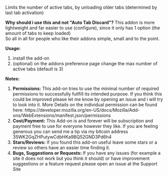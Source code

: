 Limits the number of active tabs, by unloading older tabs (determined by last tab activation) 

<b>Why should i use this and not "Auto Tab Discard"? </b>
This addon is more lightweight and far easier to use (configure), since it only has 1 option (the amount of tabs to keep loaded)  
So all in all for people who like their addons simple, small and to the point. 

<b>Usage:</b>
<ol>
	<li>install the add-on </li>
		  <li>(optional) on the addons preference page change the max number of active tabs (default is 3)</li>
</ol>

<b>Notes:</b>
<ol>
    <li><b>Permissions:</b>
        This add-on tries to use the minimal number of required permissions to successfully fullfill its intended purpose.
        If you think this could be improved please let me know by opening an issue and i will try to look into it.
        More Details on the individual permission can be found here: https://developer.mozilla.org/en-US/docs/Mozilla/Add-ons/WebExtensions/manifest.json/permissions
    </li>
    <li><b>Cost/Payment:</b>
        This Add-on is and forever will be subscription and payment free to use for everyone however they like.
        If you are feeling generous you can send me a tip via my bitcoin address 35WK2GqZHPutywCdbHKa9BQ52GND3Pd6h4
    </li>
    <li><b>Stars/Reviews:</b>
        If you found this add-on useful leave some stars or a review so others have an  easier time finding it.
    </li>
    <li><b>Bugs, Suggestions or Requests:</b>
        If you have any issues (for example a site it does not work but you think it should) or have improvement suggestions or a feature request please open an issue at the Support Site
    </li>
</ol>

